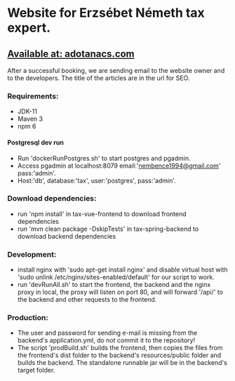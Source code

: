 # Website for Erzsébet Németh tax expert.

## [Available at: adotanacs.com](https://adotanacs.com)

After a successful booking, we are sending email to the website owner and to the developers.
The title of the articles are in the url for SEO.

### Requirements:

- JDK-11
- Maven 3
- npm 6

#### Postgresql dev run

- Run 'dockerRunPostgres.sh' to start postgres and pgadmin.
- Access pgadmin at localhost:8079 email:'nembence1994@gmail.com' pass:'admin'.
- Host:'db', database:'tax', user:'postgres', pass:'admin'.

### Download dependencies:

- run 'npm install' in tax-vue-frontend to download frontend dependencies
- run 'mvn clean package -DskipTests' in tax-spring-backend to download backend dependencies

### Development:

- install nginx with 'sudo apt-get install nginx' and disable virtual host with 'sudo unlink /etc/nginx/sites-enabled/default' for our script to work.
- run 'devRunAll.sh' to start the frontend, the backend and the nginx proxy in local, the proxy will listen on port 80, and will forward '/api/' to the backend and other requests to the frontend.

### Production:

- The user and password for sending e-mail is missing from the backend's application.yml, do not commit it to the repository!
- The script 'prodBuild.sh' builds the frontend, then copies the files from the frontend's dist folder to the backend's resources/public folder and builds the backend. The standalone runnable jar will be in the backend's target folder.
